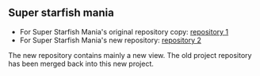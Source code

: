 Super starfish mania
--------------------

* For Super Starfish Mania's original repository copy: [repository 1](https://github.com/SuperStarfish/ssm1)
* For Super Starfish Mania's new repository: [repository 2](https://github.com/SuperStarfish/ssm2)

The new repository contains mainly a new view. The old project repository has been merged back into this new project.
